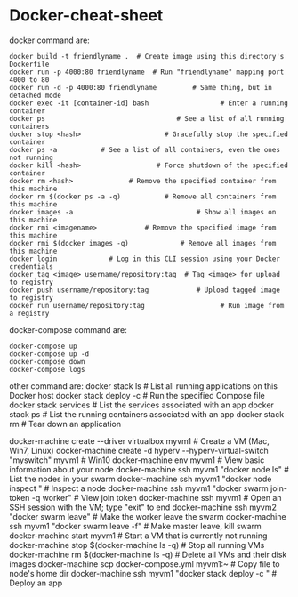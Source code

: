 # Docker-cheat-sheet

docker command are:
```
docker build -t friendlyname .  # Create image using this directory's Dockerfile
docker run -p 4000:80 friendlyname  # Run "friendlyname" mapping port 4000 to 80
docker run -d -p 4000:80 friendlyname         # Same thing, but in detached mode
docker exec -it [container-id] bash                  # Enter a running container
docker ps                                 # See a list of all running containers
docker stop <hash>                     # Gracefully stop the specified container
docker ps -a           # See a list of all containers, even the ones not running
docker kill <hash>                   # Force shutdown of the specified container
docker rm <hash>              # Remove the specified container from this machine
docker rm $(docker ps -a -q)           # Remove all containers from this machine
docker images -a                               # Show all images on this machine
docker rmi <imagename>            # Remove the specified image from this machine
docker rmi $(docker images -q)             # Remove all images from this machine
docker login             # Log in this CLI session using your Docker credentials
docker tag <image> username/repository:tag  # Tag <image> for upload to registry
docker push username/repository:tag            # Upload tagged image to registry
docker run username/repository:tag                   # Run image from a registry

```

docker-compose command are:

```
docker-compose up
docker-compose up -d
docker-compose down
docker-compose logs
```
other command are:
docker stack ls              # List all running applications on this Docker host
docker stack deploy -c <composefile> <appname>  # Run the specified Compose file
docker stack services <appname>       # List the services associated with an app
docker stack ps <appname>   # List the running containers associated with an app
docker stack rm <appname>                             # Tear down an application

docker-machine create --driver virtualbox myvm1 # Create a VM (Mac, Win7, Linux)
docker-machine create -d hyperv --hyperv-virtual-switch "myswitch" myvm1 # Win10
docker-machine env myvm1                # View basic information about your node
docker-machine ssh myvm1 "docker node ls"         # List the nodes in your swarm
docker-machine ssh myvm1 "docker node inspect <node ID>"        # Inspect a node
docker-machine ssh myvm1 "docker swarm join-token -q worker"   # View join token
docker-machine ssh myvm1   # Open an SSH session with the VM; type "exit" to end
docker-machine ssh myvm2 "docker swarm leave"  # Make the worker leave the swarm
docker-machine ssh myvm1 "docker swarm leave -f" # Make master leave, kill swarm
docker-machine start myvm1            # Start a VM that is currently not running
docker-machine stop $(docker-machine ls -q)               # Stop all running VMs
docker-machine rm $(docker-machine ls -q) # Delete all VMs and their disk images
docker-machine scp docker-compose.yml myvm1:~     # Copy file to node's home dir
docker-machine ssh myvm1 "docker stack deploy -c <file> <app>"   # Deploy an app
 ```
